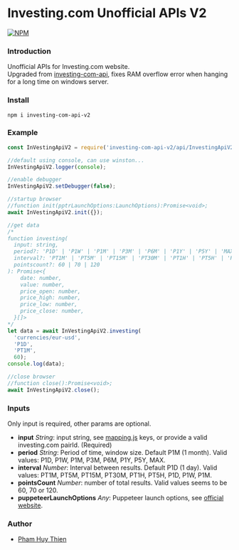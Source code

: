 # Investing.com Unofficial APIs V2
[![NPM](https://nodei.co/npm/investing-com-api-v2.png)](https://nodei.co/npm/investing-com-api-v2/)

### Introduction
Unofficial APIs for Investing.com website.  
Upgraded from [investing-com-api](https://github.com/DavideViolante/investing-com-api), fixes RAM overflow error when hanging for a long time on windows server.  


### Install
`npm i investing-com-api-v2`

### Example
```javascript
const InVestingApiV2 = require('investing-com-api-v2/api/InvestingApiV2');

//default using console, can use winston...
InVestingApiV2.logger(console);

//enable debugger
InVestingApiV2.setDebugger(false);

//startup browser
//function init(pptrLaunchOptions:LaunchOptions):Promise<void>;
await InVestingApiV2.init({});

//get data
/*
function investing(
  input: string,
  period?: 'P1D' | 'P1W' | 'P1M' | 'P3M' | 'P6M' | 'P1Y' | 'P5Y' | 'MAX',
  interval?: 'PT1M' | 'PT5M' | 'PT15M' | 'PT30M' | 'PT1H' | 'PT5H' | 'P1D' | 'P1W' | 'P1M',
  pointscount?: 60 | 70 | 120
): Promise<{
    date: number,
    value: number,
    price_open: number,
    price_high: number,
    price_low: number,
    price_close: number,
  }[]>
*/
let data = await InVestingApiV2.investing(
  'currencies/eur-usd',
  'P1D',
  'PT1M',
  60);
console.log(data);

//close browser
//function close():Promise<void>;
await InVestingApiV2.close();
```

### Inputs
Only input is required, other params are optional.
- **input** _String_: input string, see [mapping.js](https://github.com/DavideViolante/investing-com-api/blob/master/mapping.js) keys, or provide a valid investing.com pairId. (Required)
- **period** _String_: Period of time, window size. Default P1M (1 month). Valid values: P1D, P1W, P1M, P3M, P6M, P1Y, P5Y, MAX.
- **interval** _Number_: Interval between results. Default P1D (1 day). Valid values: PT1M, PT5M, PT15M, PT30M, PT1H, PT5H, P1D, P1W, P1M.
- **pointsCount** _Number_: number of total results. Valid values seems to be 60, 70 or 120.
- **puppeteerLaunchOptions** _Any_: Puppeteer launch options, see [official website](https://pptr.dev/api/puppeteer.launchoptions).

### Author
- [Pham Huy Thien](https://github.com/PhamHuyThien/)
